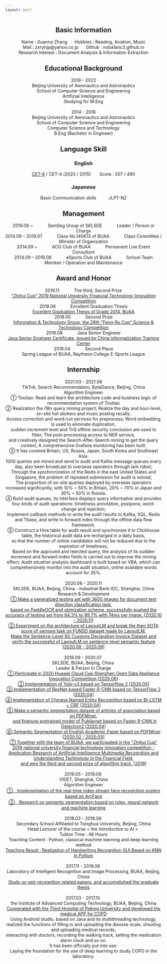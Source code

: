 ```yaml
---
layout: post
---
```


## <center>Basic Information</center>

<center>Name : Xuanrui Zhang &nbsp;&nbsp;&nbsp;&nbsp; Hobbies : Reading, Aviation, Music</center>
<center>Mail : zxryhjp@yahoo.co.jp      Github : noba1anc3.github.io</center>
<center>Research Interest : Document Analysis & Information Extraction</center>

## <center>Educational Background</center>

<center>2019 - 2022</center>
<center>Beijing University of Aeronautics and Astronautics</center>
<center>School of Computer Science and Engineering</center>
<center>Artificial Intelligence</center>
<center>Studying for M.Eng</center><br>

<center>2014 - 2018</center>
<center>Beijing University of Aeronautics and Astronautics</center>
<center>School of Computer Science and Engineering</center>
<center>Computer Science and Technology</center>
<center>B.Eng (Bachelor in Engineer)</center>

## <center>Language Skill</center>

### <center>English</center>

<center><a href="http://r.photo.store.qq.com/psc?/V50VqFfH2A6OlZ2gWBDL0uxzNK4WmFgm/TmEUgtj9EK6.7V8ajmQrEMZhgRYfT8xcSZoeI4REwDVrT1FTF4ZXu1Ot09k33FAxZ8Y9hnHxawoCwgMjpkx3cWV6pBxwQVoWzIjUZ43xfPQ!/r">CET-6</a> / CET-4 (2020 / 2015) &nbsp;&nbsp;&nbsp;&nbsp;&nbsp; Score : 507 / 490</center>

### <center>Japanese</center>

<center>Basic Communication skills &nbsp;&nbsp;&nbsp;&nbsp;&nbsp;&nbsp;&nbsp;&nbsp; JLPT-N2</center>

## <center>Management</center>

<center> 2019.09 ~  &nbsp;&nbsp;&nbsp;&nbsp;&nbsp;&nbsp;&nbsp;&nbsp;&nbsp;&nbsp; 
SemSeg Group of SKLSDE &nbsp;&nbsp;&nbsp;&nbsp;&nbsp;&nbsp;&nbsp;&nbsp;&nbsp;&nbsp; Leader / Person in Charge</center>

<center> 2014.09 – 2018.07 &nbsp;&nbsp;&nbsp;&nbsp;&nbsp;&nbsp;&nbsp;&nbsp;&nbsp;&nbsp; 
Class No.140613 of BUAA &nbsp;&nbsp;&nbsp;&nbsp;&nbsp;&nbsp;&nbsp;&nbsp;&nbsp;&nbsp; Class Committee / Minister of Organization</center>

<center> 2014.09 ~  &nbsp;&nbsp;&nbsp;&nbsp;&nbsp;&nbsp;&nbsp;&nbsp;&nbsp;&nbsp; 
ACG Club of BUAA &nbsp;&nbsp;&nbsp;&nbsp;&nbsp;&nbsp;&nbsp;&nbsp;&nbsp;&nbsp; Permanent Live Event Consultant</center>

<center>2014.09 – 2016.08 &nbsp;&nbsp;&nbsp;&nbsp;&nbsp;&nbsp;&nbsp;&nbsp;&nbsp;&nbsp; 
eSports Club of BUAA &nbsp;&nbsp;&nbsp;&nbsp;&nbsp;&nbsp;&nbsp;&nbsp;&nbsp;&nbsp; School Team Member / Operation and Maintenance</center>

## <center>Award and Honor</center>

<center>2019.11 &nbsp;&nbsp;&nbsp;&nbsp;&nbsp;&nbsp;&nbsp;&nbsp;&nbsp;&nbsp; The third, Second Prize <br>
<a href="http://m.qpic.cn/psc?/fef49446-40e0-48c4-adcc-654c5015022c/90yfO.8bOadXEE4MiHsPn64qNm51rLgAai7.Wdd69I4jNTfeUmBiRviOWdww2JZxEQJ2WmRkpij4t73uFKp6Vw!!/b&bo=CwtABlQM.gYDCc4!&rf=viewer_4">
"Zhihui Cup" 2019 National University Financial Technology Innovation Competition</a></center>

<center>2018.06 &nbsp;&nbsp;&nbsp;&nbsp;&nbsp;&nbsp;&nbsp;&nbsp;&nbsp;&nbsp; Excellent Graduation Thesis <br>
<a href="http://m.qpic.cn/psc?/fef49446-40e0-48c4-adcc-654c5015022c/90yfO.8bOadXEE4MiHsPn0UBm6Jr6mYr41cemrSkByfnoZcEUrB2.JZSuXZOjpIzNLNN3tMV1Ec4flJcMD0RzA!!/b&bo=QAYnCAYN*RADCaM!&rf=viewer_4">
Excellent Graduation Thesis of Grade 2014, BUAA</a></center>

<center>2018.05 &nbsp;&nbsp;&nbsp;&nbsp;&nbsp;&nbsp;&nbsp;&nbsp;&nbsp;&nbsp; Second Prize <br>
<a href="http://m.qpic.cn/psc?/fef49446-40e0-48c4-adcc-654c5015022c/90yfO.8bOadXEE4MiHsPn845wJkoLXf*8GIlqmg.rx6CyjvYPYPKxSZOttN3wbat67Qo.E8E*rcVxWZcXaculA!!/b&bo=LgRVAi4EVQIDCSw!&rf=viewer_4">
Information & Technology Group, the 28th "Feng-Ru Cup" Science & Technology Competition</a></center>

<center>2016.08 &nbsp;&nbsp;&nbsp;&nbsp;&nbsp;&nbsp;&nbsp;&nbsp;&nbsp;&nbsp; Java Senior Engineer <br>
<a href="http://m.qpic.cn/psc?/fef49446-40e0-48c4-adcc-654c5015022c/90yfO.8bOadXEE4MiHsPn3g9S5qc*oXkNhVBvm1Nq.6xhTqNgPHktWroajJv.g7RYgYvxUwaHplX7VzrLL52IA!!/b&bo=VQhABnAIVAYRCQ8!&rf=viewer_4">
Java Senior Engineer Certificate, Issued by China Informatization Training Center</a></center>

<center>2016.04 &nbsp;&nbsp;&nbsp;&nbsp;&nbsp;&nbsp;&nbsp;&nbsp;&nbsp;&nbsp; Second Place <br>
Spring League of BUAA, Raytheon College E-Sports League</center>

## <center>Internship</center>

<center>2021.03 - 2021.06 <br>
TikTok, Search Recommendation, ByteDance, Beijing, China<br>
Algorithm Engineer<br>
①  Toutiao: Read and learn the architecture code and business logic of recommendation system of Toutiao<br>
②  Realization the i18n query mining project; Realize the day and hour-level, on-site hot stickers and music posting recalls;<br>
Access correction and word-cut services for preprocess; Word embedding is used to eliminate duplication,<br>
sudden increment level and TnS offline security conclusion are used to filter; The post-processing access to NER service,<br>
and creatively designed the Search-After-Search mining to get the query context; A comprehensive Grafana monitoring has been built.
<br>
③  It has covered Britain, US, Russia, Japan, South Korea and Southeast Asia. <br>
 1000 queries are mined and send to audit and Kafka message queues every day, also been broadcast to overseas operators through lark robot; <br>
 Through the synchronization of the Redis in the east United States and Singapore, the problem of repeated submission for audit is solved; <br>
 The proportion of on-site queries deployed by overseas operators increased significantly, with 10% ~ 50% in Britain, 20% ~ 70% in Japan and 30% ~ 50% in Russia.
<br>
④  Build audit queues, its interface displays query information and provides four kinds of audit operations: timeliness annotation, postpone, word-change and rejection;<br> Implement callback methods to write the audit results to Kafka, SQL, Redis and Tbase, and write to forward index through the offline data flow framework.<br>
⑤  Construct a Hive table for audit result and synchronize it to Clickhouse table, the historical audit data are recharged in a daily basis,<br>
so that the number of online candidates will not be reduced due to the expiration of timeliness; <br>
Based on the approved and rejected query, the analysis of its sudden increment and forward index fields is carried out to improve the mining effect; 
Audit situation analysis dashboard is built based on VBA, which can comprehensively monitor into the audit situation, online available words account for 35%.<br> 


<center>2020.08 - 2020.11 <br>
SKLSDE, BUAA, Beijing, China - Industrial Bank IDC, Shanghai, China<br>
Research & Development<br>
<a href="https://github.com/Noba1anc3/Direction_Classify/blob/master/Tesing%20Set.md">
① Make a generalized testing set with 3600 images for document text direction classification task</a>,<br>
<a href="https://github.com/Noba1anc3/Direction_Classify/blob/master/PaddleOCR/%E5%87%86%E7%A1%AE%E7%8E%87%E8%BF%AD%E4%BB%A3%E4%BC%98%E5%8C%96%E7%BB%93%E6%9E%9C%E6%96%87%E6%A1%A3.md">
 based on PaddleOCR and otimization scheme, successfully pushed the accuracy of testing set from </a>
<a href="https://github.com/Noba1anc3/Direction_Classify/blob/master/zhenyang_version/README.md">
64.3% </a>
<a href="https://github.com/Noba1anc3/Direction_Classify/blob/master/PaddleOCR/%E6%97%B6%E9%97%B4%E6%B6%88%E8%80%97%E8%BF%AD%E4%BB%A3%E4%BC%98%E5%8C%96%E7%BB%93%E6%9E%9C%E6%96%87%E6%A1%A3.md">
to 99.7% with 74ms per image. [2020.10 - 2020.11]</a><br>
<a href="https://github.com/Noba1anc3/ext_layout_lm">
② Experiment on the architecture of LayoutLM and break the then SOTA score of semseg task on FUNSD dataset made by LayoutLM.<br> Make the Sentence-Level SG Customs Declaration Invoice Dataset and verify the successful of LayoutLM on sentence-level semantic feature [2020.08 - 2020.09]</a><br></center><br>



<center>2019.09 - 2020.07 <br>
SKLSDE, BUAA, Beijing, China <br>
Leader & Person In Charge <br>
<a href="https://github.com/Noba1anc3/trash_classify_competition">
①  Participate in 2020 Huawei Cloud Cup Shenzhen Open Data Appliance Innovation Competition [2020.06]</a><br>
<a href="https://github.com/Noba1anc3/yolov3-tf2">
②  Implementation of Yolo-v3 based on Tensorflow 2 [2020.05]</a><br>
<a href="https://github.com/Noba1anc3/Faster-RCNN-TensorFlow-2">
③  Implementation of ResNet-based Faster R-CNN based on TensorFlow 2 [2020.04]</a><br>
<a href="https://github.com/Noba1anc3/CH-NER">
④  Implementation of Chinese Named Entity Recognition based on Bi-LSTM + CRF [2020.04]</a><br>
<a href="https://github.com/Noba1anc3/Company-Articles-PDF-SemSeg">
⑤  Make a semantic segmentation dataset of articles of association based on PDFMiner</a>,<br> 
<a href="https://github.com/Noba1anc3/Publaynet">
and finetune pretrained model of Publaynet based on Faster R-CNN in Detectron2 [2020.04]</a><br>
<a href="https://github.com/Noba1anc3/Academic-Paper-PDF-SemSeg">
⑥  Semantic Segmentation of English Academic Paper based on PDFMiner [2020.02 - 2020.03]</a><br>
<a href="http://m.qpic.cn/psc?/fef49446-40e0-48c4-adcc-654c5015022c/90yfO.8bOadXEE4MiHsPn64qNm51rLgAai7.Wdd69I4jNTfeUmBiRviOWdww2JZxEQJ2WmRkpij4t73uFKp6Vw!!/b&bo=CwtABlQM.gYDCc4!&rf=viewer_4">
⑦  Together with the team of BUAA, we participated in the "Zhihui Cup" 2019 national university financial technology innovation competition - <br> Application Research of Artificial Intelligence Multimedia Recognition and Understanding Technology in the Financial Field,<br>
 and won the third and second prize of algorithm track. [2019] </a></center><br>



<center>2019.05 - 2019.08 <br>
VIDET, Shanghai, China <br>
Algorithm Engineer <br>
<a href="https://github.com/Noba1anc3/ArcFace">
①　Implementation of the real-time video stream face recognition system based on ArcFace</a><br>
<a href="https://github.com/Noba1anc3/MFCN/wiki/Layout-Analysis">
②　Research on semantic segmentation based on rules, neural network and machine learning</a></center><br>

<center>2018.03 - 2018.06 <br>
Secondary School Affiliated to Tsinghua University, Beijing, China<br>
Head Lecturer of the course < the Introduction to AI > <br>
Tuition Time : 48 Hours  <br>
Teaching Content : Python, classical machine learning and deep learning method <br>
<a href="http://m.qpic.cn/psc?/fef49446-40e0-48c4-adcc-654c5015022c/90yfO.8bOadXEE4MiHsPn457z3U0oTs*AUAkgXCuuLsfjGQuzy6mTp8G2gtroLc6eSq3NqybzcRBC9K9RnjyNQ!!/b&bo=sgaAAigjIA0RCS4!&rf=viewer_4">
Teaching Result : Realization of Handwriting Recognition GUI Based on KNN in Python </a></center><br>

<center>2017.11 - 2018.06 <br>
Laboratory of Intelligent Recognition and Image Processing, BUAA, Beijing, China <br>
<a href="https://github.com/Noba1anc3/-/wiki/Graduate-Thesis">
Study on gait-recognition related papers, and accomplished the graduate thesis </a></center><br>

<center>2017.03 - 2017.10 <br>
the Institute of Advanced Computing Technology, BUAA, Beijing, China <br>
<a href="http://m.qpic.cn/psc?/V50VqFfH2A6OlZ2gWBDL0uxzNK4WmFgm/bqQfVz5yrrGYSXMvKr.cqSiGTcknQpeRj*mUrj7JO4GW9cnmaWtSWHzkVL9kVUM3VhM.6Oz4tyBjboq9ooHc0L0yaF04gmsLpsSkdomECrE!/b&bo=gwlABucMeggBCXs!&rf=viewer_4">
Cooperated with the Third Hospital of Peking University and developed the medical APP for COPD</a><br>
Using Android studio, based on Java and its multithreading technology, <br>
realized the functions of filling in and uploading the disease scale, shooting and uploading medical records, <br>
interacting with doctors, recording the walking track, setting the medication alarm clock and so on. <br>
It has been officially put into use. <br>
Laying the foundation for the use of deep learning to study COPD in the laboratory. </center>

<!---
## <center> Contribution to Publications </center>
<center><a href="https://arxiv.org/pdf/2006.01038">DocBank: A Benchmark Dataset for Document Layout Analysis</a><br>
In view of the successful of making large sacle dataset automatically based on PDFMiner by Publaynet,<br>
I coorporated with the first author and <a href="https://github.com/Noba1anc3/Academic-Paper-PDF-SemSeg">made a English academic paper semantic segmentation dataset based on PDFMiner,</a><br>
for the purpose of feasibility demonstration of large-scale academic paper semseg dataset making based on PDFMiner.</center><br>


<center><a href="https://arxiv.org/pdf/1912.13318">LayoutLM: Pre-training of Text and Layout for Document Image Understanding [KDD 2020]</a><br>
Empirical conclusion and idea exchange with the first author of LayoutLM,<br>
<a href="https://github.com/Noba1anc3/Document-Analysis-Recognition/blob/master/LayoutLM:%20Pre-training%20of%20Text%20and%20Layout%20for%20Document%20Image%20Understanding.md">
Some ideas are proved to be effective and put into the implementation of LayoutLM.</a></center>


## <center> Core Professional Practice </center>

<center>Design and reproduction of the network engineering project of No.2 Laboratory Building of Beihang Shahe Campus <br>
Use H3C routing switching equipment of computer network laboratory to conduct network experiment <br>
Application of network design planning, address assignment, VLAN, NAT-PT address translation, routing protocol, <br>
PIM-IGMP Multicast Protocol, SNMP Network Management, ACL Access Control and IPv6 technology <br>
Ensure the reliability of the network through device and routing backup, partially realize the design of the network </center><br>

<center>Implementation of the extended C0 grammar programming language’s compiler and interpreter <br>
Subject Source : Curriculum Design of Fundamentals of Compiling <br>
Designed and implemented on C++ and Visual Studio <br>
The compiler has been subjected to stress testing: functional implementation, stack depth, complex calls, et al. </center><br>

<center>Design and implementation of the Microprocessor without Interlocked Piped Stages <br>
Subject Source : Curriculum Design of Principles of Computer Organization <br>
Architecture designed in Logisim, implemented in Xilinx ISE with Verilog HDL <br>
Core technologies: the design of delay slot, the processing of instruction pipeline </center>

## <center> Other Professional Practice </center>

<center>2019.12 &nbsp;&nbsp;&nbsp;&nbsp;&nbsp;&nbsp;&nbsp; Assignment of Machine Learning <br>
<a href="https://github.com/Noba1anc3/yolov3">Detection of dangerous goods in X-ray image based on YOLO-v3</a><br></center>

<center>2018.06 &nbsp;&nbsp;&nbsp;&nbsp;&nbsp;&nbsp;&nbsp; Undergraduate Graduation Project <br>
<a href="https://github.com/Noba1anc3/-/wiki/Graduate-Thesis">Research of gait identification based on Generative Adversarial Networks</a><br></center>

<center>2017.01 &nbsp;&nbsp;&nbsp;&nbsp;&nbsp;&nbsp;&nbsp; Curriculum Design of Principle of Database <br>
<a href="http://m.qpic.cn/psc?/fef49446-40e0-48c4-adcc-654c5015022c/90yfO.8bOadXEE4MiHsPn8aYsXOxmoC2rhQQauCmqa44mbjWqWr5cNFy6*uX2Rs92JltlEiwUFSNGIgRCkj*1A!!/b&bo=gAJcCaAFEBURCUk!&rf=viewer_4">Realization of online cinema booking system website on WAMP Server</a><br></center>

<center>2016.05 &nbsp;&nbsp;&nbsp;&nbsp;&nbsp;&nbsp;&nbsp; Assignment of Object-Oriented Programming <br>
Design of urban taxi dispatching system based on Java multi-threading </center>

## <center> Exchange </center>

<center><a href="http://m.qpic.cn/psc?/fef49446-40e0-48c4-adcc-654c5015022c/90yfO.8bOadXEE4MiHsPn77BdHzgQDvG4wJ*BNz3.0AVveG5vutaOZvVcRYnlDC6RV5PFHy8bJJvJ4Y7o.6tCg!!/b&bo=0AIABdACAAURCT4!&rf=viewer_4">2017.08 &nbsp;&nbsp;&nbsp;&nbsp;&nbsp; the University of Tokyo, Tokyo, Japan</a><br> 
Visited Department of Computer Science, Graduate School of Information Science and Technology, the University of Tokyo<br>
Conducted academic exchange activities</center>

## <center> Social Practice </center>

<center><a href="http://m.qpic.cn/psc?/fef49446-40e0-48c4-adcc-654c5015022c/90yfO.8bOadXEE4MiHsPn23gQmzbVdoxbv*exsH6rmg4p7MZXaoX7AkuQindec*IS2M0BZVDtgMqFvcN911WUA!!/b&bo=qAZABvwIcAgRCVo!&rf=viewer_4">2018.06 &nbsp;&nbsp;&nbsp;&nbsp;&nbsp; RNG Beijing Home Court --- 2018 LPL Summer Split</a><br>
Served as the interior volunteer for the opening week of the RNG Beijing Home Court. <br>
Mainly responsible for preparing the layout of arena and backstage, guide the audience, and keep order. </center><br>

<center><a href="http://m.qpic.cn/psc?/fef49446-40e0-48c4-adcc-654c5015022c/90yfO.8bOadXEE4MiHsPn*zgMvy1JdwreAOHASXGwARpiDpA7ty3mRM.7*RctmUrFvplblQPiwKziyU*EUmkiA!!/b&bo=VQhABgASgA0RCbo!&rf=viewer_4">2016.05 &nbsp;&nbsp;&nbsp;&nbsp;&nbsp; 8th China Cloud Computing Conference</a><br>
Served as the volunteer of the 2016 8th CCCC and got the certificate </center>

